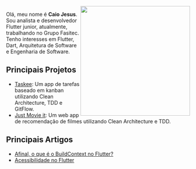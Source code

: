 <img align='right' src='https://media.giphy.com/media/YFkpsHWCsNUUo/giphy.gif' width='300"'>

Olá, meu nome é **Caio Jesus**. Sou analista e desenvolvedor Flutter junior, atualmente, trabalhando no Grupo Fasitec. Tenho interesses em Flutter, Dart, Arquitetura de Software e Engenharia de Software.  

## Principais Projetos
- [Taskee](https://github.com/caiovini64/taskee): Um app de tarefas baseado em kanban utilizando Clean Architecture, TDD e GitFlow.
- [Just Movie it](https://github.com/caiovini64/just-movie-it): Um web app de recomendação de filmes utilizando Clean Architecture e TDD.

## Principais Artigos
- [Afinal, o que é o BuildContext no Flutter?](https://caioj3505.medium.com/afinal-o-que-%C3%A9-o-buildcontext-no-flutter-bac320763911)
- [Acessibilidade no Flutter](https://caioj3505.medium.com/acessibilidade-no-flutter-2cd3d9bf21dc)
